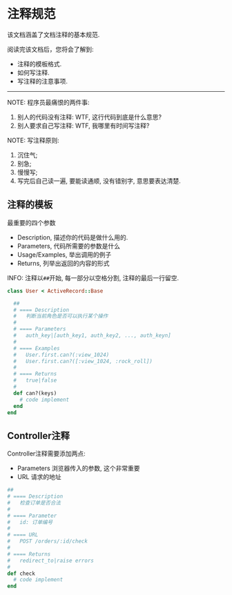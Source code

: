 注释规范
========

该文档涵盖了文档注释的基本规范.

阅读完该文档后，您将会了解到:

* 注释的模板格式.
* 如何写注释.
* 写注释的注意事项.

--------------------------------------------------------------------------------

NOTE: 程序员最痛恨的两件事:
1. 别人的代码没有注释: WTF, 这行代码到底是什么意思?
2. 别人要求自己写注释: WTF, 我哪里有时间写注释?

NOTE: 写注释原则:
1. 沉住气;
2. 别急;
3. 慢慢写;
4. 写完后自己读一遍, 要能读通顺, 没有错别字, 意思要表达清楚.

注释的模板
----------
最重要的四个参数

- Description,    描述你的代码是做什么用的.
- Parameters,     代码所需要的参数是什么
- Usage/Examples, 举出调用的例子
- Returns,        列举出返回的内容的形式

INFO: 注释以`##`开始, 每一部分以空格分割, 注释的最后一行留空.

```ruby
class User < ActiveRecord::Base

  ##
  # ==== Description
  #   判断当前角色是否可以执行某个操作
  #
  # ==== Parameters
  #   auth_key|[auth_key1, auth_key2, ..., auth_keyn]
  #
  # ==== Examples
  #   User.first.can?(:view_1024)
  #   User.first.can?([:view_1024, :rock_roll])
  #
  # ==== Returns
  #   true|false
  #
  def can?(keys)
    # code implement
  end
end
```

Controller注释
--------------
Controller注释需要添加两点:

- Parameters 浏览器传入的参数, 这个非常重要
- URL        请求的地址

```ruby
##
# ==== Description
#   检查订单是否合法
#
# ==== Parameter
#   id: 订单编号
#
# ==== URL
#   POST /orders/:id/check
#
# ==== Returns
#   redirect_to|raise errors
#
def check
  # code implement
end
```
